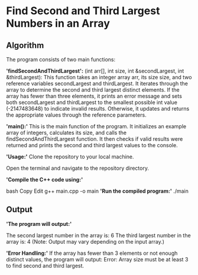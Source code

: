 # Find Second and Third Largest Numbers in an Array

## Algorithm

The program consists of two main functions:

 **'findSecondAndThirdLargest':** (int arr[], int size, int &secondLargest, int &thirdLargest):
This function takes an integer array arr, its size size, and two reference variables secondLargest and thirdLargest. It iterates through the array to determine the second and third largest distinct elements.
If the array has fewer than three elements, it prints an error message and sets both secondLargest and thirdLargest to the smallest possible int value (-2147483648) to indicate invalid results.
Otherwise, it updates and returns the appropriate values through the reference parameters.

**'main():'**
This is the main function of the program. It initializes an example array of integers, calculates its size, and calls the findSecondAndThirdLargest function.
It then checks if valid results were returned and prints the second and third largest values to the console.

**'Usage:'**
Clone the repository to your local machine.

Open the terminal and navigate to the repository directory.

**'Compile the C++ code using:'**

bash
Copy
Edit
g++ main.cpp -o main
**'Run the compiled program:'** ./main

## Output

**'The program will output:'**

The second largest number in the array is: 6
The third largest number in the array is: 4
(Note: Output may vary depending on the input array.)

**'Error Handling:'**
If the array has fewer than 3 elements or not enough distinct values, the program will output:
Error: Array size must be at least 3 to find second and third largest.